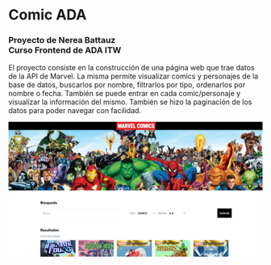 <h1>Comic ADA</h1>
<h3>Proyecto de Nerea Battauz<br>Curso Frontend de ADA ITW </h3>
  
<p>El proyecto consiste en la construcción de una página web que trae datos de la API de Marvel.
La misma permite visualizar comics y personajes de la base de datos, buscarlos por nombre, filtrarlos por tipo, ordenarlos por nombre o fecha. También se puede entrar en cada comic/personaje y visualizar la información del mismo.
También se hizo la paginación de los datos para poder navegar con facilidad.</p>

<img src="./assets/preview.png" alt="comic-ada-preview">

